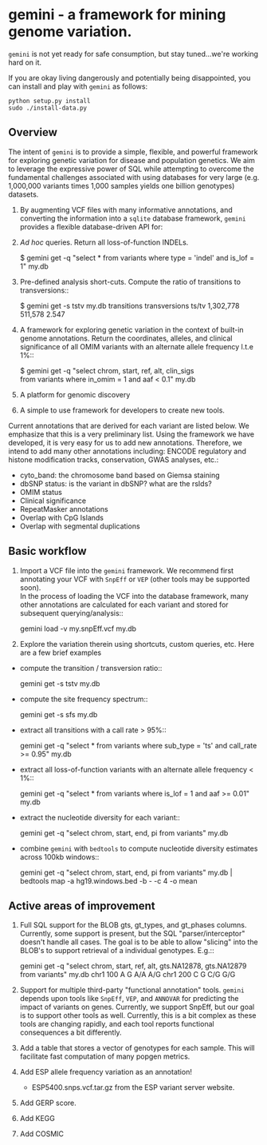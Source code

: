 gemini - a framework for mining genome variation.
=================================================

``gemini`` is not yet ready for safe consumption, but stay tuned...we're working hard on it.

If you are okay living dangerously and potentially being disappointed, you can install and play with ``gemini`` as follows:

    python setup.py install
    sudo ./install-data.py



Overview
--------
The intent of ``gemini`` is to provide a simple, flexible, and powerful
framework for exploring genetic variation for disease and population genetics.
We aim to leverage the expressive power of SQL while attempting to overcome the fundamental challenges associated with using 
databases for very large (e.g. 1,000,000 variants times 1,000 samples 
yields one billion genotypes) datasets.

1. By augmenting VCF files with many informative annotations, and converting the information
into a ``sqlite`` database framework, ``gemini`` provides a flexible database-driven API for:

2. *Ad hoc* queries.  Return all loss-of-function INDELs.

    $ gemini get -q "select * from variants where type = 'indel' and is_lof = 1" my.db

3. Pre-defined analysis short-cuts. Compute the ratio of transitions to transversions::

    $ gemini get -s tstv my.db
    transitions	transversions	ts/tv
    1,302,778	511,578		2.547

4. A framework for exploring genetic variation in the context of built-in genome annotations. Return the coordinates, alleles, and clinical significance of all OMIM variants with an alternate allele frequency l.t.e 1%::
	
    $ gemini get -q "select chrom, start, ref, alt, clin_sigs \
                     from variants where in_omim = 1 and aaf < 0.1" my.db

5. A platform for genomic discovery
6. A simple to use framework for developers to create new tools.


Current annotations that are derived for each variant are listed below.  We emphasize that this is a very preliminary list.
Using the framework we have developed, it is very easy for us to add new annotations. Therefore, we intend to add many other annotations
including: ENCODE regulatory and histone modification tracks, conservation, GWAS analyses, etc.:

- cyto_band: the chromosome band based on Giemsa staining
- dbSNP status: is the variant in dbSNP? what are the rsIds?
- OMIM status
- Clinical significance
- RepeatMasker annotations
- Overlap with CpG Islands
- Overlap with segmental duplications



Basic workflow
---------------

1. Import a VCF file into the ``gemini`` framework. We recommend first annotating your VCF with ``SnpEff`` or ``VEP`` (other tools may be supported soon).  
   In the process of loading the VCF into the database framework, many other annotations are calculated for each variant and stored for 
   subsequent querying/analysis::
    
    gemini load -v my.snpEff.vcf my.db
    
2. Explore the variation therein using shortcuts, custom queries, etc.  Here are a few brief examples

- compute the transition / transversion ratio::
  
    gemini get -s tstv my.db
  
- compute the site frequency spectrum::
  
    gemini get -s sfs my.db
  
- extract all transitions with a call rate > 95%::
  
    gemini get -q "select * from variants where sub_type = 'ts' and call_rate >= 0.95" my.db
  
- extract all loss-of-function variants with an alternate allele frequency < 1%::
  
    gemini get -q "select * from variants where is_lof = 1 and aaf >= 0.01" my.db
  
- extract the nucleotide diversity for each variant::
  
    gemini get -q "select chrom, start, end, pi from variants" my.db
  
- combine ``gemini`` with ``bedtools`` to compute nucleotide diversity estimates across 100kb windows::

    gemini get -q "select chrom, start, end, pi from variants" my.db | \
    bedtools map -a hg19.windows.bed -b - -c 4 -o mean


Active areas of improvement
---------------------------
1. Full SQL support for the BLOB gts, gt_types, and gt_phases columns.  Currently, some
support is present, but the SQL "parser/interceptor" doesn't handle all cases.  The
goal is to be able to allow "slicing" into the BLOB's to support retrieval of a individual genotypes.  E.g.::

    gemini get -q "select chrom, start, ref, alt, gts.NA12878, gts.NA12879 from variants" my.db
    chr1	100	A	G	A/A	A/G
    chr1	200	C	G	C/G	G/G

2. Support for multiple third-party "functional annotation" tools.  ``gemini`` depends upon tools like ``SnpEff``, 
``VEP``, and ``ANNOVAR`` for predicting the impact of variants on genes.  Currently, we support SnpEff, but our
goal is to support other tools as well.  Currently, this is a bit complex as these tools are changing rapidly, 
and each tool reports functional consequences a bit differently.

3. Add a table that stores a vector of genotypes for each sample.  This will facilitate fast computation of many
popgen metrics.

4. Add ESP allele frequency variation as an annotation!

	- ESP5400.snps.vcf.tar.gz from the ESP variant server website.

6. Add GERP score.

7. Add KEGG

8. Add COSMIC
